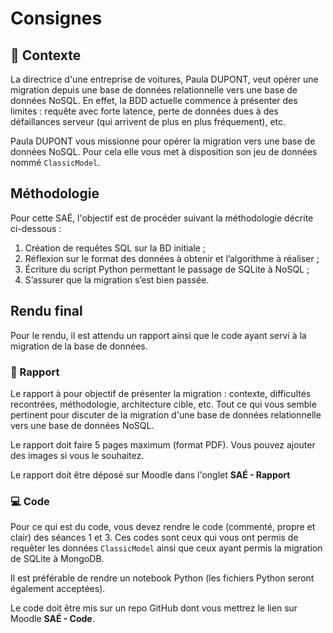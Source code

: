 # Consignes

## :car: Contexte

La directrice d'une entreprise de voitures, Paula DUPONT, veut opérer une migration depuis une base de données relationnelle vers une base de données NoSQL. En effet, la BDD actuelle commence à présenter des limites : requête avec forte latence, perte de données dues à des défaillances serveur (qui arrivent de plus en plus fréquement), etc.

Paula DUPONT vous missionne pour opérer la migration vers une base de données NoSQL. Pour cela elle vous met à disposition son jeu de données nommé `ClassicModel`.

## Méthodologie

Pour cette SAÉ, l'objectif est de procéder suivant la méthodologie décrite ci-dessous : 

1. Création de requêtes SQL sur la BD initiale ;
2. Réflexion sur le format des données à obtenir et l’algorithme à réaliser ;
3. Écriture du script Python permettant le passage de SQLite à NoSQL ;
4. S’assurer que la migration s’est bien passée.

## Rendu final

Pour le rendu, il est attendu un rapport ainsi que le code ayant servi à la migration de la base de données.

### :blue_book: Rapport

Le rapport à pour objectif de présenter la migration : contexte, difficultés recontrées, méthodologie, architecture cible, etc. Tout ce qui vous semble pertinent pour discuter de la migration d'une base de données relationnelle vers une base de données NoSQL.

Le rapport doit faire 5 pages maximum (format PDF). Vous pouvez ajouter des images si vous le souhaitez.

Le rapport doit être déposé sur Moodle dans l'onglet **SAÉ - Rapport**

### :computer: Code

Pour ce qui est du code, vous devez rendre le code (commenté, propre et clair) des séances 1 et 3. Ces codes sont ceux qui vous ont permis de requêter les données `ClassicModel` ainsi que ceux ayant permis la migration de SQLite à MongoDB.

Il est préférable de rendre un notebook Python (les fichiers Python seront également acceptées).

Le code doit être mis sur un repo GitHub dont vous mettrez le lien sur Moodle **SAÉ - Code**.